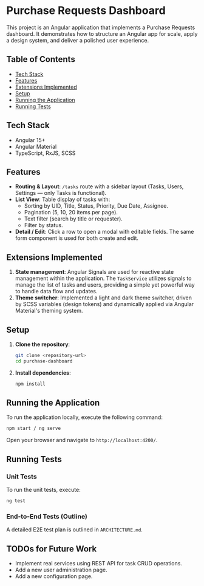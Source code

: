 # Purchase Requests Dashboard

This project is an Angular application that implements a Purchase Requests dashboard.
It demonstrates how to structure an Angular app for scale, apply a design system, and deliver a polished user experience.

## Table of Contents

- [Tech Stack](#tech-stack)
- [Features](#features)
- [Extensions Implemented](#extensions-implemented)
- [Setup](#setup)
- [Running the Application](#running-the-application)
- [Running Tests](#running-tests)

## Tech Stack

- Angular 15+
- Angular Material
- TypeScript, RxJS, SCSS

## Features

- **Routing & Layout**: `/tasks` route with a sidebar layout (Tasks, Users, Settings — only Tasks is functional).
- **List View**: Table display of tasks with:
  - Sorting by UID, Title, Status, Priority, Due Date, Assignee.
  - Pagination (5, 10, 20 items per page).
  - Text filter (search by title or requester).
  - Filter by status.
- **Detail / Edit**: Click a row to open a modal with editable fields. The same form component is used for both create and edit.

## Extensions Implemented

1.  **State management**: Angular Signals are used for reactive state management within the application. The `TaskService` utilizes signals to manage the list of tasks and users, providing a simple yet powerful way to handle data flow and updates.
2.  **Theme switcher**: Implemented a light and dark theme switcher, driven by SCSS variables (design tokens) and dynamically applied via Angular Material's theming system.

## Setup

1.  **Clone the repository**:
    ```bash
    git clone <repository-url>
    cd purchase-dashboard
    ```
2.  **Install dependencies**:
    ```bash
    npm install
    ```

## Running the Application

To run the application locally, execute the following command:

```bash
npm start / ng serve
```

Open your browser and navigate to `http://localhost:4200/`.

## Running Tests

### Unit Tests

To run the unit tests, execute:

```bash
ng test
```

### End-to-End Tests (Outline)

A detailed E2E test plan is outlined in `ARCHITECTURE.md`.

## TODOs for Future Work


- Implement real services using REST API for task CRUD operations.
- Add a new user administration page.
- Add a new configuration page.
